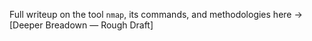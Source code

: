 Full writeup on the tool `nmap`, its commands, and methodologies here → [Deeper Breadown — Rough Draft]
